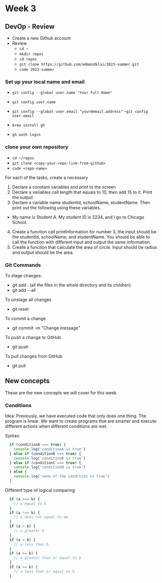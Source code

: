 # Week 3

## DevOp - Review
- Create a new Github account
- Review
  - `cd ~`
  - `mkdir repos`
  - `cd repos`
  - `git clone https://github.com/edmondklai/2023-summer.git`
  - `code 2023-summer`

### Set up your local name and email
  - `git config --global user.name "Your Full Name"`
  - `git config user.name`

  - `git config --global user.email "your@email.address"`
  -`git config user.email`
  - `brew install gh`
  - `gh auth login`

### clone your own repository
  - `cd ~/repos`
  - `git clone <copy-your-repo-link-from-github>`
  - `code <repo-name>`

For each of the tasks, create a necessary
1. Declare a constant variables and print to the screen 
2. Declare a variables call length that equals to 10, then add 15 to it. Print the output
3. Declare a variable name studentId, schoolName, studentName. Then print out the following using these variables. 
  - My name is Student A. My student ID is 3234, and I go to Chicago School. 
4. Create a function call printInformation for number 3, the input should be the studentId, schoolName, and studentName. You should be able to call the function with different input and output the same information. 
5. Create a function that calculate the area of circle. Input should be radius and output should be the area. 


### Git Commands
To stage changes:
  - git add .  (all the files in the whole directory and its children)
  - git add --all

To unstage all changes
  - git reset

To commit a change
  - git commit -m "Change message"

To push a change to GitHub
  - git push

To pull changes from GitHub
  - git pull

## New concepts
These are the new concepts we will cover for this week.

### Conditions
Idea: Previously, we have executed code that only does one thing. The program is linear. We want to create programs that are smarter and execute different actions when different conditions are met. 

Syntax: 
```js
  if (conditionA === true) {
    console.log('conditionA is true')
  } else if (conditionB === true) {
    console.log('conditionB is true')
  } else if (conditionC === true) {
    console.log('conditionB is true')
  } else {
    console.log('none of the condition is true')
  }
```

Different type of logical comparing
```js
  if (a === b) { 
    // a equal to b 
  }
  if (a !== b) {
    // a does not equal to me
  }   
  if (a > b) { 
    // a greater b 
  } 
  if (a < b) { 
    // a less than b 
  }
  if (a >= b) { 
    // a greater than or equal to b 
  }
  if (a <= b) { 
    // a less than or equal to b 
  }
```

